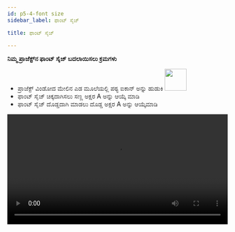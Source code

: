 ```yaml
---
id: p5-4-font size
sidebar_label: ಫಾಂಟ್ ಸೈಜ್ 

title: ಫಾಂಟ್ ಸೈಜ್ 

---
```

**ನಿಮ್ಮ ಪ್ರಾಜೆಕ್ಟ್‌ನ ಫಾಂಟ್ ಸೈಜ್ ಬದಲಾಯಿಸಲು ಕ್ರಮಗಳು**

- ಪ್ರಾಜೆಕ್ಟ್ ವಿಂಡೋದ ಮೇಲಿನ ಎಡ ಮೂಲೆಯಲ್ಲಿ ಪಠ್ಯ ಐಕಾನ್ ಅನ್ನು ಹುಡುಕಿ <img src="/assets/font-size.png" width="50px" alt=""/>
- ಫಾಂಟ್ ಸೈಜ್  ಚಿಕ್ಕದಾಗಿಸಲು ಸಣ್ಣ ಅಕ್ಷರ A ಅನ್ನು ಆಯ್ಕೆ ಮಾಡಿ
- ಫಾಂಟ್ ಸೈಜ್ ದೊಡ್ಡದಾಗಿ ಮಾಡಲು ದೊಡ್ಡ ಅಕ್ಷರ A ಅನ್ನು ಆಯ್ಕೆಮಾಡಿ

<video controls src="/0.8.1/en_fontsize.mp4" width="100%" type="video/mov"/>
